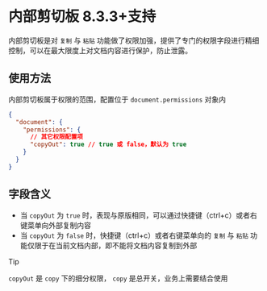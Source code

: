 # 内部剪切板 <span class="ant-tag">8.3.3+支持</span>

内部剪切板是对 `复制` 与 `粘贴` 功能做了权限加强，提供了专门的权限字段进行精细控制，可以在最大限度上对文档内容进行保护，防止泄露。

## 使用方法

内部剪切板属于权限的范围，配置位于 `document.permissions` 对象内

```json
{
  "document": {
    "permissions": {
      // 其它权限配置项
      "copyOut": true // true 或 false，默认为 true
    }
  }
}
```



## 字段含义

- 当 `copyOut` 为 `true` 时，表现与原版相同，可以通过快捷键（ctrl+c）或者右键菜单向外部复制内容
- 当 `copyOut` 为 `false` 时，快捷键（ctrl+c）或者右键菜单向的 `复制` 与 `粘贴` 功能仅限于在当前文档内部，即不能将文档内容复制到外部

> [!TIP]  
> `copyOut` 是 `copy` 下的细分权限， `copy` 是总开关，业务上需要结合使用
